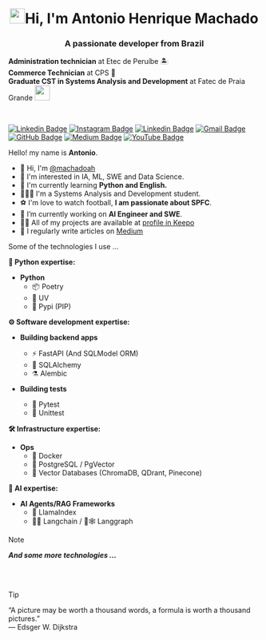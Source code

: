 <!-- 👋 Saudação inicial -->
<h1 align="center"><img src="https://emojis.slackmojis.com/emojis/images/1570211625/6611/wave-animated.gif?1570211625" width="30"/>Hi, I'm Antonio Henrique Machado</h1> 

<!-- 📨 Subtitulo -->
<h3 align="center">A passionate developer from Brazil</h3>

<!-- 📝 Informações pessoais -->
**Administration technician** at Etec de Peruíbe 🏝️
<br>
**Commerce Technician** at CPS 💼
<br>
**Graduate CST in Systems Analysis and Development** at Fatec de Praia Grande <img src="https://media.giphy.com/media/WUlplcMpOCEmTGBtBW/giphy.gif" width="30">

<!-- 👨‍💻 Informações de contato -->
<br>

[![Linkedin Badge](https://img.shields.io/badge/-LinkedIn-0e76a8?style=flat&logo=Linkedin&logoColor=white)](https://www.linkedin.com/in/machadoah/) <!-- 🔵 Linkedin -->
[![Instagram Badge](https://img.shields.io/badge/-Instagram-ff69b4?style=flat&logo=Instagram&logoColor=white)](https://www.instagram.com/machadoah/) <!-- 🌸 Instagram -->
[![Linkedin Badge](https://img.shields.io/badge/-Facebook-3b5998?style=flat&logo=Facebook&logoColor=white)](https://www.facebook.com/machadoah) <!-- 🔵 Facebook -->
[![Gmail Badge](https://img.shields.io/badge/-Gmail-c14438?style=flat&logo=Gmail&logoColor=white)](mailto:machadoah@proton.me) <!-- 📧 Email -->
[![GitHub Badge](https://img.shields.io/badge/-GitHub-181717?style=flat&logo=Github&logoColor=white)](https://github.com/machadoah) <!-- 🐱 GitHub -->
[![Medium Badge](https://img.shields.io/badge/-Medium-00ab6c?style=flat&logo=Medium&logoColor=white)](https://machadoah.medium.com) <!-- 📝 Medium -->
[![YouTube Badge](https://img.shields.io/badge/-YouTube-FF0000?style=flat&logo=YouTube&logoColor=white)](https://www.youtube.com/@machadoah) <!-- 📺 YouTube -->

Hello! my name is **Antonio**. 

- 👋 Hi, I'm [@machadoah](https://machadoah.vercel.app) 
- 👀 I'm interested in IA, ML, SWE and Data Science.
- 🌱 I'm currently learning  **Python and English.**
- 🧑🏽‍💻 I'm a Systems Analysis and Development student.
- ⚽ I'm love to watch football,  **I am passionate about SPFC**.
- 🔭 I’m currently working on **AI Engineer and SWE**.
- 👨‍💻 All of my projects are available at [profile in Keepo](https://keepo.io/machadoah)
- 📝 I regularly write articles on [Medium](https://machadoah.medium.com)
<!--
- 💬 Ask me about **AI.**
-->
Some of the technologies I use ...

**🐍 Python expertise:**

- **Python**
  - 📦 Poetry
  - 💨 UV
  - 🐍 Pypi (PIP) 

**⚙️ Software development expertise:**

- **Building backend apps**
  - ⚡️ FastAPI (And SQLModel ORM)
  - 🧪 SQLAlchemy
  - ⚗️ Alembic

- **Building tests**
  - 🧪 Pytest
  - 🐍 Unittest

**🛠️ Infrastructure expertise:**
- **Ops**
  - 🐳 Docker
  - 🐘 PostgreSQL / PgVector
  - 🔢 Vector Databases (ChromaDB, QDrant, Pinecone)

**🧠 AI expertise:**
- **AI Agents/RAG Frameworks**
  - 🦙 LlamaIndex
  - 🦜🔗 Langchain / 🦜🕸️ Langgraph 

> [!NOTE]
> ***And some more technologies ...***
<br/>
<br/>

> [!TIP]
> “A picture may be worth a thousand words, a formula is worth a thousand pictures.”<br/>
> —  Edsger W. Dijkstra
